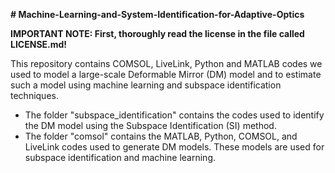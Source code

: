 **# Machine-Learning-and-System-Identification-for-Adaptive-Optics**

**IMPORTANT NOTE: First, thoroughly read the license in the file called LICENSE.md!**

This repository contains COMSOL, LiveLink, Python and MATLAB codes we used to model a large-scale Deformable Mirror (DM) model and to estimate such a model using 
machine learning and subspace identification techniques.

- The folder "subspace_identification" contains the codes used to identify the DM model using the Subspace Identification (SI) method.
- The folder "comsol" contains the MATLAB, Python, COMSOL, and LiveLink codes used to generate DM models. These models are used for subspace identification and machine learning.
